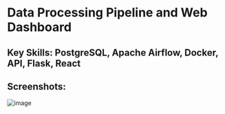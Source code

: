 # Data Processing Pipeline and Web Dashboard

## Key Skills: PostgreSQL, Apache Airflow, Docker, API, Flask, React


## Screenshots: 

![image](https://github.com/user-attachments/assets/fd6f209c-647f-4187-8ffe-50686a57adfe)
